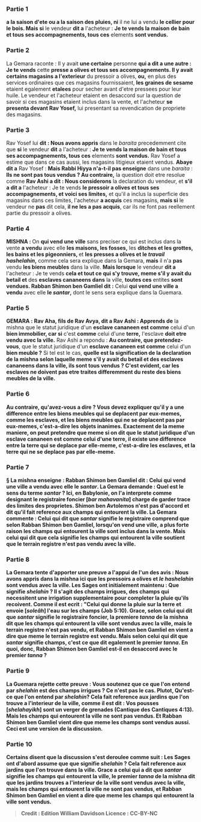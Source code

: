 
### Partie 1
<b>a la saison d'ete ou a la saison des pluies, ni</b> il ne lui a vendu <b>le cellier pour le bois. Mais si</b> le vendeur <b>dit a</b> l'acheteur : <b>Je te vends la maison de bain et tous ses accompagnements, tous ces</b> elements <b>sont vendus.</b>

### Partie 2
La Gemara raconte : Il y avait <b>une certaine</b> personne <b>qui a dit a une autre : Je te vends</b> cette <b>presse a olives et tous ses accompagnements. Il y avait certains magasins a l'exterieur</b> du pressoir a olives, <b>ou,</b> en plus des services ordinaires que ces magasins fournissaient, <b>les graines de sesame</b> etaient egalement <b>etalees</b> pour secher avant d'etre pressees pour leur huile. Le vendeur et l'acheteur etaient en desaccord sur la question de savoir si ces magasins etaient inclus dans la vente, et l'acheteur <b>se presenta devant Rav Yosef,</b> lui presentant sa revendication de propriete des magasins.

### Partie 3
Rav Yosef lui <b>dit : Nous avons appris</b> dans le <i>baraita</i> precedemment cite que <b>si</b> le vendeur <b>dit</b> a l'acheteur : <b>Je te vends la maison de bain et tous ses accompagnements, tous ces</b> elements <b>sont vendus.</b> Rav Yosef a estime que dans ce cas aussi, les magasins litigieux etaient vendus. <b>Abaye dit a</b> Rav Yosef : <b>Mais Rabbi Hiyya n'a-t-il pas enseigne</b> dans une <i>baraita</i> : <b>Ils ne sont pas tous vendus ? Au contraire,</b> la question doit etre resolue comme <b>Rav Ashi a dit : Nous considerons</b> la declaration du vendeur, et <b>s'il a dit a</b> l'acheteur : Je te vends <b>le pressoir a olives et tous ses accompagnements, et voici ses limites,</b> et qu'il a inclus la superficie des magasins dans ces limites, l'acheteur <b>a acquis</b> ces magasins, <b>mais si</b> le vendeur ne <b>pas</b> dit cela, <b>il ne les a pas acquis</b>, car ils ne font pas reellement partie du pressoir a olives.

### Partie 4
<strong>MISHNA : </strong>On <b>qui vend une ville</b> sans preciser ce qui est inclus dans la vente <b>a vendu</b> avec elle <b>les maisons, les fosses,</b> les <b>ditches et les grottes, les bains et les pigeonniers, </b> et <b>les presses a olives et le <i>travail hashelahin</i>,</b> comme cela sera explique dans la Gemara, <b>mais</b> il n'a <b>pas</b> vendu <b>les biens meubles</b> dans la ville. <b>Mais lorsque</b> le vendeur <b>dit a</b> l'acheteur : Je te vends <b>cela et tout ce qui s'y trouve, meme s'il y avait du betail et</b> des <b>esclaves cananeens dans</b> la ville, <b>toutes ces</b> entites <b>sont vendues. Rabban Shimon ben Gamliel dit :</b> Celui <b>qui vend une ville a vendu</b> avec elle <b>le <i>santar</i>,</b> dont le sens sera explique dans la Guemara.

### Partie 5
<strong>GEMARA :</strong> <b>Rav Aha, fils de Rav Avya, dit a Rav Ashi : Apprends de</b> la mishna que le statut juridique d'un <b>esclave cananeen est comme</b> celui d'un <b>bien immobilier, car si</b> c'est <b>comme</b> celui d'une <b>terre,</b> l'esclave <b>doit etre vendu avec la ville.</b> Rav Ashi a repondu : <b>Au contraire, que pretendez-vous</b>, que le statut juridique d'un <b>esclave cananeen est comme</b> celui d'un <b>bien meuble ?</b> Si tel est le cas, <b>quelle est la signification de la declaration de la mishna selon laquelle <b>meme</b> s'il y avait du betail et des esclaves cananeens dans la ville, ils sont tous vendus ? C'est evident, car les esclaves ne doivent pas etre traites differemment du reste des biens meubles de la ville.

### Partie 6
<b>Au contraire, qu'avez-vous a dire ?</b> Vous devez expliquer qu'il y a <b>une difference entre les biens meubles qui se deplacent</b> par eux-memes, comme les esclaves, <b>et les biens meubles qui ne se deplacent pas</b> par eux-memes, c'est-a-dire les objets inanimes. Exactement de la meme maniere, on peut pretendre que <b>meme</b> si <b>on dit</b> que le statut juridique d'un <b>esclave cananeen est comme</b> celui d'une <b>terre,</b> il <b>existe une difference entre la terre qui se deplace</b> par elle-meme, c'est-a-dire les esclaves, <b>et la terre qui ne se deplace pas</b> par elle-meme.

### Partie 7
§ La mishna enseigne : <b>Rabban Shimon ben Gamliel dit : </b> Celui <b>qui vend une ville a vendu</b> avec elle <b>le <i>santar</i>.</b> La Gemara demande : <b>Quel est le sens du terme <b><i>santar</i> ? Ici</b>, en Babylonie, <b>on l'a interprete</b> comme designant le <b>registraire foncier [<i>bar mahavanita</i>]</b> charge de garder trace des limites des proprietes. <b>Shimon ben Avtolemos</b> n'est pas d'accord et <b>dit</b> qu'il fait reference aux <b>champs</b> qui entourent la ville. La Gemara commente : <b>Celui qui dit</b> que <i>santar</i> signifie le <b>registraire</b> comprend que selon Rabban Shimon ben Gamliel, lorsqu'on vend une ville, <b>a plus forte raison</b> les <b>champs</b> qui entourent la ville sont inclus dans la vente. <b>Mais celui qui dit</b> que cela signifie <b>les champs</b> qui entourent la ville soutient que le terrain <b>registre</b> n'est <b>pas vendu</b> avec la ville.

### Partie 8
La Gemara tente d'apporter une preuve a l'appui de l'un des avis : <b>Nous avons appris</b> dans la mishna ici que <b>les pressoirs a olives et <i>le hashelahin</i></b> sont vendus avec la ville. Les Sages ont initialement <b>maintenu : Que</b> signifie <b><i>shelahin</i> ? </b> Il s'agit des <b>champs irrigues,</b> des champs qui necessitent une irrigation supplementaire pour completer la pluie qu'ils recoivent. <b>Comme il est ecrit :</b> "Celui qui donne la pluie sur la terre <b>et envoie [<i>soleâh</i>] l'eau sur les champs</b> (Job 5:10). <b>Grace, selon celui qui dit</b> que <i>santar</i> signifie le <b>registraire foncier, la premiere <i>tanna</i></b> de la mishna <b>dit</b> que <b>les champs</b> qui entourent la ville <b>sont vendus</b> avec la ville, mais le terrain <b>registre n'est pas vendu, et Rabban Shimon ben Gamliel en vient a dire</b> que <b>meme</b> le terrain <b>registre est vendu. Mais selon celui qui dit</b> que <i>santar</i> signifie <b>champs, c'est</b> ce que dit egalement <b>le premier <i>tanna</i>.</b> En quoi, donc, Rabban Shimon ben Gamliel est-il en desaccord avec le premier <i>tanna</i> ?

### Partie 9
La Guemara rejette cette preuve : <b>Vous soutenez</b> que <b>ce que l'on entend par <b><i>shelahin</i></b> est des <b>champs irrigues ?</b> Ce n'est <b>pas</b> le cas. Plutot, <b>Qu'est-ce</b> que l'on entend par <b><i>shelahin</i>?</b> Cela fait reference aux <b>jardins</b> que l'on trouve a l'interieur de la ville, <b>comme il est dit : <b>Vos pousses [<i>shelahayikh</i>] sont un verger de grenades</b> (Cantique des Cantiques 4:13). <b>Mais les champs</b> qui entourent la ville <b>ne sont pas vendus. Et Rabban Shimon ben Gamliel vient dire</b> que <b>meme</b> les <b>champs sont vendus aussi.</b> Ceci est une version de la discussion.

### Partie 10
<b>Certains disent</b> que la discussion s'est deroulee comme suit : Les Sages ont d'abord <b>assume</b> que <b>que signifie <b><i>shelahin</i> ? </b> Cela fait reference aux <b>jardins</b> que l'on trouve dans la ville. <b>Grace a celui qui a dit</b> que <i>santar</i> signifie <b>les champs</b> qui entourent la ville, <b>le premier <i>tanna</i></b> de la mishna <b>dit</b> que <b>les jardins</b> trouves a l'interieur de la ville <b>sont vendus</b> avec la ville, mais <b>les champs</b> qui entourent la ville <b>ne sont pas vendus, et Rabban Shimon ben Gamliel en vient a dire</b> que <b>meme les champs</b> qui entourent la ville <b>sont vendus. </b>

>Credit : Edition William Davidson
>Licence : CC-BY-NC